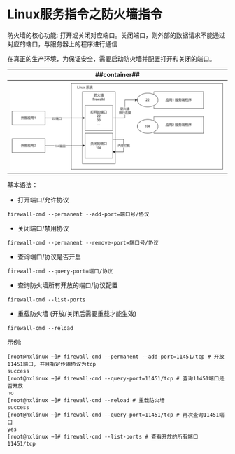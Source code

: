 # Linux服务指令之防火墙指令
防火墙的核心功能: 打开或关闭对应端口。关闭端口，则外部的数据请求不能通过对应的端口，与服务器上的程序进行通信

在真正的生产环境，为保证安全，需要启动防火墙并配置打开和关闭的端口。

| ##container## |
|:--:|
|![Clip_2024-01-12_23-18-24.png ##w800##](./Clip_2024-01-12_23-18-24.png)|

基本语法：
- 打开端口/允许协议

`firewall-cmd --permanent --add-port=端口号/协议`

- 关闭端口/禁用协议

`firewall-cmd --permanent --remove-port=端口号/协议`

- 查询端口/协议是否开启

`firewall-cmd --query-port=端口/协议`

- 查询防火墙所有开放的端口/协议配置

`firewall-cmd --list-ports`

- 重载防火墙 (开放/关闭后需要重载才能生效)

`firewall-cmd --reload`

示例:

```Shell
[root@hxlinux ~]# firewall-cmd --permanent --add-port=11451/tcp # 开放11451端口, 并且指定传输协议为tcp
success
[root@hxlinux ~]# firewall-cmd --query-port=11451/tcp # 查询11451端口是否开放
no
[root@hxlinux ~]# firewall-cmd --reload # 重载防火墙
success
[root@hxlinux ~]# firewall-cmd --query-port=11451/tcp # 再次查询11451端口
yes
[root@hxlinux ~]# firewall-cmd --list-ports # 查看开放的所有端口
11451/tcp
```